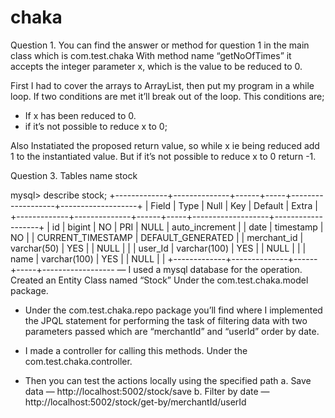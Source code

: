 # chaka

Question 1.
You can find the answer or method for question 1 in the main class which is com.test.chaka 
With method name “getNoOfTimes” it accepts the integer parameter x, which is the value to be reduced to 0.

First I had to cover the arrays to ArrayList, then put my program in a while loop. If two conditions are met it’ll break out of the loop. This conditions are;
  - If x has been reduced to 0.
  - if it’s not possible to reduce x to 0;

Also Instatiated the proposed return value, so while x ie being reduced add 1 to the instantiated value. But if it’s not possible to reduce x to 0 return -1.
 



Question 3.
Tables name stock

mysql> describe stock;
+-------------+--------------+------+-----+-------------------+-------------------+
| Field       | Type         | Null | Key | Default           | Extra             |
+-------------+--------------+------+-----+-------------------+-------------------+
| id          | bigint       | NO   | PRI | NULL              | auto_increment    |
| date        | timestamp    | NO   |     | CURRENT_TIMESTAMP | DEFAULT_GENERATED |
| merchant_id | varchar(50)  | YES  |     | NULL              |                   |
| user_Id     | varchar(100) | YES  |     | NULL              |                   |
| name        | varchar(100) | YES  |     | NULL              |                   |
+-------------+--------------+------+-----+------------------
— I used a mysql database for the operation. Created an Entity Class named “Stock”
Under the com.test.chaka.model package.

- Under the com.test.chaka.repo package you’ll find where I implemented the JPQL statement for performing the task of filtering data with two parameters passed which are “merchantId” and “userId” order by date.

- I made a controller for calling this methods. Under the com.test.chaka.controller.

- Then you can test the actions locally using the specified path
 a. Save data — http://localhost:5002/stock/save
  b.  Filter by date — http://localhost:5002/stock/get-by/merchantId/userId


